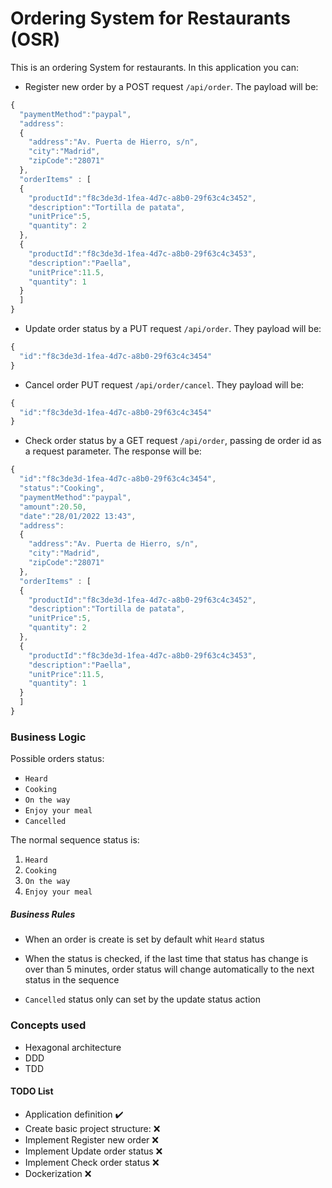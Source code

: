 # Ordering System for Restaurants (OSR)

This is an ordering System for restaurants. In this application you can:

- Register new order by a POST request `/api/order`. The payload will be:

```javascript
{
  "paymentMethod":"paypal",
  "address":
  {
  	"address":"Av. Puerta de Hierro, s/n",
  	"city":"Madrid",
  	"zipCode":"28071"
  },
  "orderItems" : [
  {
    "productId":"f8c3de3d-1fea-4d7c-a8b0-29f63c4c3452",
    "description":"Tortilla de patata",
    "unitPrice":5,
    "quantity": 2
  },
  {
    "productId":"f8c3de3d-1fea-4d7c-a8b0-29f63c4c3453",
    "description":"Paella",
    "unitPrice":11.5,
    "quantity": 1
  }
  ]
}
```

- Update order status by a PUT request `/api/order`. They payload will be:

```javascript
{
  "id":"f8c3de3d-1fea-4d7c-a8b0-29f63c4c3454"
}
```

- Cancel order PUT request `/api/order/cancel`. They payload will be:

```javascript
{
  "id":"f8c3de3d-1fea-4d7c-a8b0-29f63c4c3454"
}
```

- Check order status by a GET request `/api/order`, passing de order id as a request parameter. The response will be:

```javascript
{
  "id":"f8c3de3d-1fea-4d7c-a8b0-29f63c4c3454",
  "status":"Cooking",
  "paymentMethod":"paypal",
  "amount":20.50,
  "date":"28/01/2022 13:43",
  "address":
  {
  	"address":"Av. Puerta de Hierro, s/n",
  	"city":"Madrid",
  	"zipCode":"28071"
  },
  "orderItems" : [
  {
    "productId":"f8c3de3d-1fea-4d7c-a8b0-29f63c4c3452",
    "description":"Tortilla de patata",
    "unitPrice":5,
    "quantity": 2
  },
  {
    "productId":"f8c3de3d-1fea-4d7c-a8b0-29f63c4c3453",
    "description":"Paella",
    "unitPrice":11.5,
    "quantity": 1
  }
  ]
}
```


### Business Logic

Possible orders status:
- `Heard`
- `Cooking`
- `On the way`
- `Enjoy your meal`
- `Cancelled`

The normal sequence status is: 
1. `Heard`
2. `Cooking`
3. `On the way`
4. `Enjoy your meal`

##### Business Rules
* When an order is create is set by default whit `Heard` status

* When the status is checked, if the last time that status has change is over than 5 minutes, order status will change automatically to the next status in the sequence

* `Cancelled` status only can set by the update status action


### Concepts used

- Hexagonal architecture
- DDD
- TDD


#### TODO List

- Application definition :heavy_check_mark:
- Create basic project structure: :x:
- Implement Register new order :x:
- Implement Update order status :x:
- Implement Check order status :x:
- Dockerization :x:
